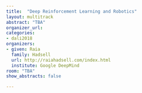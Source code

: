 ```yaml
---
title:  "Deep Reinforcement Learning and Robotics"
layout: multitrack
abstract: "TBA"
organizer_url: 
categories:
- dali2018
organizers:
- given: Raia   
  family: Hadsell
  url: http://raiahadsell.com/index.html
  institute: Google DeepMind
room: "TBA"
show_abstracts: false

---
```

